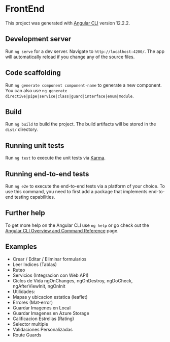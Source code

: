 # FrontEnd

This project was generated with [Angular CLI](https://github.com/angular/angular-cli) version 12.2.2.

## Development server

Run `ng serve` for a dev server. Navigate to `http://localhost:4200/`. The app will automatically reload if you change any of the source files.

## Code scaffolding

Run `ng generate component component-name` to generate a new component. You can also use `ng generate directive|pipe|service|class|guard|interface|enum|module`.

## Build

Run `ng build` to build the project. The build artifacts will be stored in the `dist/` directory.

## Running unit tests

Run `ng test` to execute the unit tests via [Karma](https://karma-runner.github.io).

## Running end-to-end tests

Run `ng e2e` to execute the end-to-end tests via a platform of your choice. To use this command, you need to first add a package that implements end-to-end testing capabilities.

## Further help

To get more help on the Angular CLI use `ng help` or go check out the [Angular CLI Overview and Command Reference](https://angular.io/cli) page.

## Examples 

- Crear / Editar / Eliminar formularios
- Leer Indices (Tablas)
- Ruteo
- Servicios (Integracion con Web API)
- Ciclos de Vida ngOnChanges, ngOnDestroy, ngDoCheck, ngAfterViewInit, ngOnInit
- Utilidades:
- Mapas y ubicacion estatica (leaflet)
- Errores (Mat-error)
- Guardar Imagenes en Local
- Guardar Imagenes en Azure Storage
- Calificacion Estrellas (Rating)
- Selector multiple
- Validaciones Personalizadas
- Route Guards
